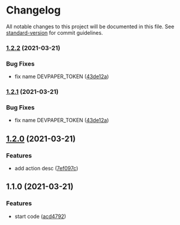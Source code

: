 # Changelog

All notable changes to this project will be documented in this file. See [standard-version](https://github.com/conventional-changelog/standard-version) for commit guidelines.

### [1.2.2](https://github.com/repapved/devpaper-post-action/compare/v1.2.0...v1.2.2) (2021-03-21)


### Bug Fixes

* fix name DEVPAPER_TOKEN ([43de12a](https://github.com/repapved/devpaper-post-action/commit/43de12a8720165bc2519e363b41966d6444d47e6))

### [1.2.1](https://github.com/repapved/devpaper-post-action/compare/v1.2.0...v1.2.1) (2021-03-21)


### Bug Fixes

* fix name DEVPAPER_TOKEN ([43de12a](https://github.com/repapved/devpaper-post-action/commit/43de12a8720165bc2519e363b41966d6444d47e6))

## [1.2.0](https://github.com/repapved/devpaper-post-action/compare/v1.1.0...v1.2.0) (2021-03-21)


### Features

* add action desc ([7ef097c](https://github.com/repapved/devpaper-post-action/commit/7ef097c8b65129db181837b0e3e35eaa2de6f872))

## 1.1.0 (2021-03-21)


### Features

* start code ([acd4792](https://github.com/repapved/devpaper-post-action/commit/acd4792f92016a118b3fee82bc651203b2b30e2d))
